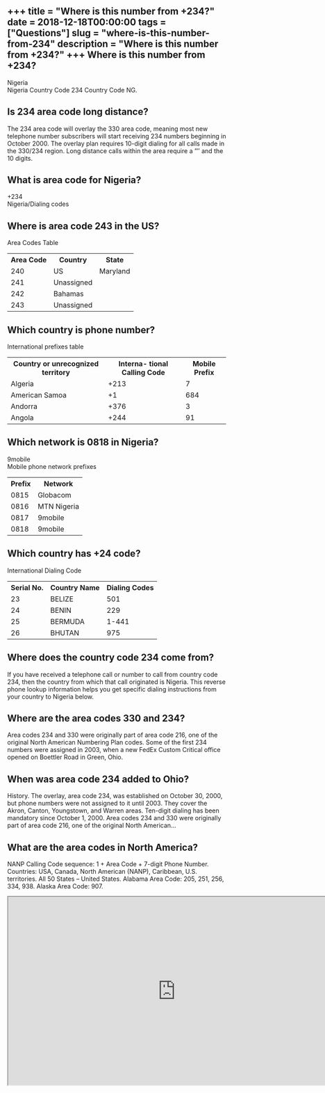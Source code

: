 +++
title = "Where is this number from +234?"
date = 2018-12-18T00:00:00
tags = ["Questions"]
slug = "where-is-this-number-from-234"
description = "Where is this number from +234?"
+++
Where is this number from +234?
-------------------------------

Nigeria  
Nigeria Country Code 234 Country Code NG.

Is 234 area code long distance?
-------------------------------

The 234 area code will overlay the 330 area code, meaning most new telephone number subscribers will start receiving 234 numbers beginning in October 2000. The overlay plan requires 10-digit dialing for all calls made in the 330/234 region. Long distance calls within the area require a ”″ and the 10 digits.

What is area code for Nigeria?
------------------------------

+234  
Nigeria/Dialing codes

Where is area code 243 in the US?
---------------------------------

Area Codes Table

<table><tr><th>Area Code</th><th>Country</th><th>State</th></tr><tr><td>240</td><td>US</td><td>Maryland</td></tr><tr><td>241</td><td>Unassigned</td></tr><tr><td>242</td><td>Bahamas</td><td></td></tr><tr><td>243</td><td>Unassigned</td></tr></table>

Which country is phone number?
------------------------------

International prefixes table

<table><tr><th>Country or unrecognized territory</th><th>Interna- tional Calling Code</th><th>Mobile Prefix</th></tr><tr><td>Algeria</td><td>+213</td><td>7</td></tr><tr><td>American Samoa</td><td>+1</td><td>684</td></tr><tr><td>Andorra</td><td>+376</td><td>3</td></tr><tr><td>Angola</td><td>+244</td><td>91</td></tr></table>

Which network is 0818 in Nigeria?
---------------------------------

9mobile  
Mobile phone network prefixes

<table><tr><th>Prefix</th><th>Network</th></tr><tr><td>0815</td><td>Globacom</td></tr><tr><td>0816</td><td>MTN Nigeria</td></tr><tr><td>0817</td><td>9mobile</td></tr><tr><td>0818</td><td>9mobile</td></tr></table>

Which country has +24 code?
---------------------------

International Dialing Code

<table><tr><th>Serial No.</th><th>Country Name</th><th>Dialing Codes</th></tr><tr><td>23</td><td>BELIZE</td><td>501</td></tr><tr><td>24</td><td>BENIN</td><td>229</td></tr><tr><td>25</td><td>BERMUDA</td><td>1-441</td></tr><tr><td>26</td><td>BHUTAN</td><td>975</td></tr></table>

Where does the country code 234 come from?
------------------------------------------

If you have received a telephone call or number to call from country code 234, then the country from which that call originated is Nigeria. This reverse phone lookup information helps you get specific dialing instructions from your country to Nigeria below.

Where are the area codes 330 and 234?
-------------------------------------

Area codes 234 and 330 were originally part of area code 216, one of the original North American Numbering Plan codes. Some of the first 234 numbers were assigned in 2003, when a new FedEx Custom Critical office opened on Boettler Road in Green, Ohio.

When was area code 234 added to Ohio?
-------------------------------------

History. The overlay, area code 234, was established on October 30, 2000, but phone numbers were not assigned to it until 2003. They cover the Akron, Canton, Youngstown, and Warren areas. Ten-digit dialing has been mandatory since October 1, 2000. Area codes 234 and 330 were originally part of area code 216, one of the original North American…

What are the area codes in North America?
-----------------------------------------

NANP Calling Code sequence: 1 + Area Code + 7-digit Phone Number. Countries: USA, Canada, North American (NANP), Caribbean, U.S. territories. All 50 States – United States. Alabama Area Code: 205, 251, 256, 334, 938. Alaska Area Code: 907.

<iframe allow="accelerometer; autoplay; clipboard-write; encrypted-media; gyroscope; picture-in-picture" allowfullscreen="" class="__youtube_prefs__  epyt-is-override  no-lazyload" data-no-lazy="1" data-origheight="433" data-origwidth="770" data-skipgform_ajax_framebjll="" height="433" id="_ytid_21215" loading="lazy" src="https://www.youtube.com/embed/dqeT82Qf0rQ?enablejsapi=1&autoplay=0&cc_load_policy=0&cc_lang_pref=&iv_load_policy=1&loop=0&modestbranding=0&rel=1&fs=1&playsinline=0&autohide=2&theme=dark&color=red&controls=1&" title="YouTube player" width="770"></iframe>